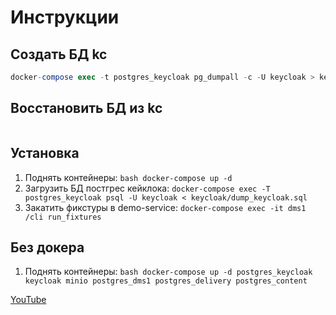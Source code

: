 # Инструкции

## Создать БД kc

```sql
docker-compose exec -t postgres_keycloak pg_dumpall -c -U keycloak > keycloak/dump_keycloak.sql
```

## Восстановить БД из kc

```sql

```

## Установка

1. Поднять контейнеры: ```bash docker-compose up -d```
2. Загрузить БД постгрес кейклока: ```docker-compose exec -T postgres_keycloak psql -U keycloak < keycloak/dump_keycloak.sql```
3. Закатить фикстуры в demo-service: ```docker-compose exec -it dms1 /cli run_fixtures```

## Без докера

1. Поднять контейнеры: ```bash docker-compose up -d postgres_keycloak keycloak minio postgres_dms1 postgres_delivery postgres_content```

[YouTube](https://youtu.be/RgZyX-e6W9E?si=_yjaIVVnI-aRRCl9)

